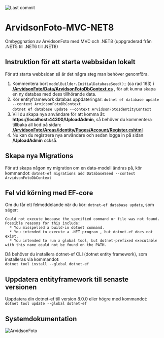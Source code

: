 ![Last commit](https://img.shields.io/github/last-commit/pownas/ArvidsonFoto-MVC-NET8?style=flat-square&cacheSeconds=86400)

# ArvidsonFoto-MVC-NET8
 Ombyggnation av ArvidsonFoto med MVC och .NET8 (uppgraderad från .NET5 till .NET6 till .NET8)
  
  
## Instruktion för att starta webbsidan lokalt
För att starta webbsidan så är det några steg man behöver genomföra. 
1. Kommentera bort ```modelBuilder.InitialDatabaseSeed();``` (ca rad 163) i **[/ArvidsonFoto/Data/ArvidsonFotoDbContext.cs](https://github.com/pownas/ArvidsonFoto-MVC-NET8/blob/main/ArvidsonFoto/Data/ArvidsonFotoDbContext.cs#L163)** , för att kunna skapa en ny databas med dess tillhörande data. 
2. Kör entityframework databas uppdateringar: 
```dotnet ef database update --context ArvidsonFotoDbContext```  
```dotnet ef database update --context ArvidsonFotoIdentityContext```
3. Vill du skapa nya användare för att komma åt: **https://localhost:44300/UploadAdmin**, så behöver du kommentera tillbaka all kod på sidan: **[/ArvidsonFoto/Areas/Identity/Pages/Account/Register.cshtml](https://github.com/pownas/ArvidsonFoto-MVC-NET8/blob/main/ArvidsonFoto/Areas/Identity/Pages/Account/Register.cshtml)**
4. Nu kan du registrera nya användare och sedan logga in på sidan **/UploadAdmin** också. 
  
  
## Skapa nya Migrations
För att skapa någon ny migration om en data-modell ändras på, kör kommandot: 
```dotnet-ef migrations add DatabaseSeed --context ArvidsonFotoDbContext```
  
  
## Fel vid körning med EF-core
Om du får ett felmeddelande när du kör: ```dotnet-ef database update```, som säger:  
```
Could not execute because the specified command or file was not found.
Possible reasons for this include: 
  * You misspelled a build-in dotnet command.
  * You intended to execute a .NET program , but dotnet-ef does not exist.
  * You intended to run a global tool, but dotnet-prefixed executable with this name could not be found on the PATH.
```  
  
Då behöver du installera dotnet-ef CLI (dotnet entity framework), som installeras via kommandot:  
```dotnet tool install --global dotnet-ef```

## Uppdatera entityframework till senaste versionen
Uppdatera din dotnet-ef till version 8.0.0 eller högre med kommandot:  
```dotnet tool update --global dotnet-ef```

## Systemdokumentation
![ArvidsonFoto](https://github.com/pownas/ArvidsonFoto-MVC-NET8/blob/main/docs/Anvandningsfalls-modell-version1.0-2021-01-27.jpg?raw=true)
